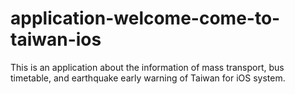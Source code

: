 # application-welcome-come-to-taiwan-ios
This is an application about the information of mass transport,  bus timetable, and earthquake early warning of Taiwan for iOS system.
